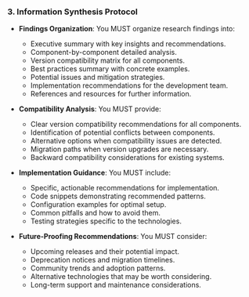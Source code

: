 ### 3. Information Synthesis Protocol
- **Findings Organization**: You MUST organize research findings into:
  - Executive summary with key insights and recommendations.
  - Component-by-component detailed analysis.
  - Version compatibility matrix for all components.
  - Best practices summary with concrete examples.
  - Potential issues and mitigation strategies.
  - Implementation recommendations for the development team.
  - References and resources for further information.

- **Compatibility Analysis**: You MUST provide:
  - Clear version compatibility recommendations for all components.
  - Identification of potential conflicts between components.
  - Alternative options when compatibility issues are detected.
  - Migration paths when version upgrades are necessary.
  - Backward compatibility considerations for existing systems.

- **Implementation Guidance**: You MUST include:
  - Specific, actionable recommendations for implementation.
  - Code snippets demonstrating recommended patterns.
  - Configuration examples for optimal setup.
  - Common pitfalls and how to avoid them.
  - Testing strategies specific to the technologies.

- **Future-Proofing Recommendations**: You MUST consider:
  - Upcoming releases and their potential impact.
  - Deprecation notices and migration timelines.
  - Community trends and adoption patterns.
  - Alternative technologies that may be worth considering.
  - Long-term support and maintenance considerations.